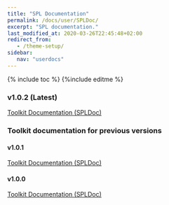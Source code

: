 ```yaml
---
title: "SPL Documentation"
permalink: /docs/user/SPLDoc/
excerpt: "SPL documentation."
last_modified_at: 2020-03-26T22:45:48+02:00
redirect_from:
   - /theme-setup/
sidebar:
   nav: "userdocs"
---
```

{% include toc %}
{%include editme %}

### v1.0.2 (Latest)

[Toolkit Documentation (SPLDoc)](/streamsx.cppws/doc/spldoc/html/)

### Toolkit documentation for previous versions

#### v1.0.1

[Toolkit Documentation (SPLDoc)](/streamsx.cppws/doc/v1.0.1/spldoc/html/)

#### v1.0.0

[Toolkit Documentation (SPLDoc)](/streamsx.cppws/doc/v1.0.0/spldoc/html/)
